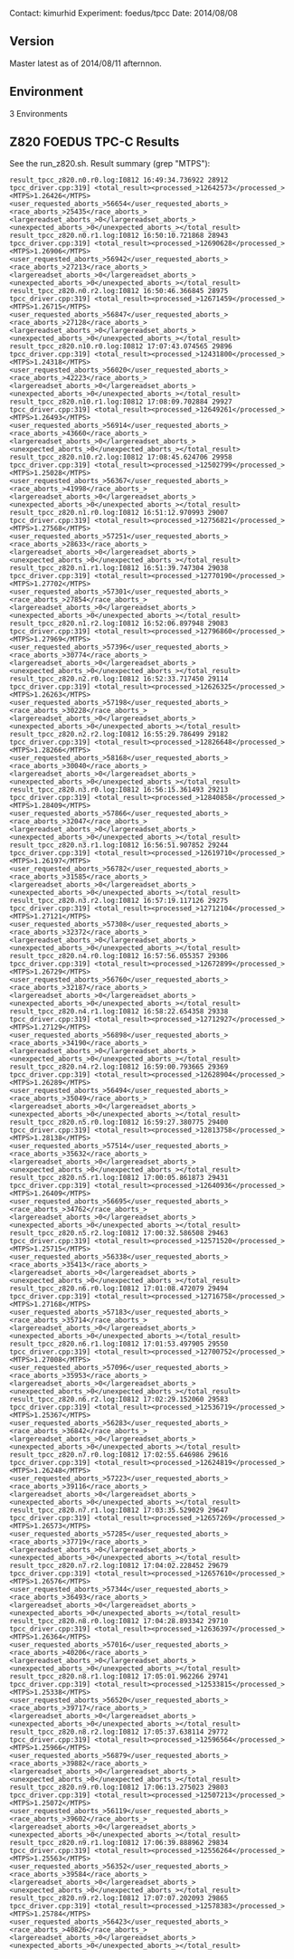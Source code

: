 Contact: kimurhid
Experiment: foedus/tpcc
Date: 2014/08/08

Version
-------
Master latest as of 2014/08/11 afternnon.

Environment
-------
3 Environments


Z820 FOEDUS TPC-C Results
-------
See the run_z820.sh.
Result summary (grep "MTPS"):

    result_tpcc_z820.n0.r0.log:I0812 16:49:34.736922 28912 tpcc_driver.cpp:319] <total_result><processed_>12642573</processed_><MTPS>1.26426</MTPS><user_requested_aborts_>56654</user_requested_aborts_><race_aborts_>25435</race_aborts_><largereadset_aborts_>0</largereadset_aborts_><unexpected_aborts_>0</unexpected_aborts_></total_result>
    result_tpcc_z820.n0.r1.log:I0812 16:50:10.721868 28943 tpcc_driver.cpp:319] <total_result><processed_>12690628</processed_><MTPS>1.26906</MTPS><user_requested_aborts_>56942</user_requested_aborts_><race_aborts_>27213</race_aborts_><largereadset_aborts_>0</largereadset_aborts_><unexpected_aborts_>0</unexpected_aborts_></total_result>
    result_tpcc_z820.n0.r2.log:I0812 16:50:46.366845 28975 tpcc_driver.cpp:319] <total_result><processed_>12671459</processed_><MTPS>1.26715</MTPS><user_requested_aborts_>56847</user_requested_aborts_><race_aborts_>27128</race_aborts_><largereadset_aborts_>0</largereadset_aborts_><unexpected_aborts_>0</unexpected_aborts_></total_result>
    result_tpcc_z820.n10.r0.log:I0812 17:07:43.074565 29896 tpcc_driver.cpp:319] <total_result><processed_>12431800</processed_><MTPS>1.24318</MTPS><user_requested_aborts_>56020</user_requested_aborts_><race_aborts_>42223</race_aborts_><largereadset_aborts_>0</largereadset_aborts_><unexpected_aborts_>0</unexpected_aborts_></total_result>
    result_tpcc_z820.n10.r1.log:I0812 17:08:09.702884 29927 tpcc_driver.cpp:319] <total_result><processed_>12649261</processed_><MTPS>1.26493</MTPS><user_requested_aborts_>56914</user_requested_aborts_><race_aborts_>43660</race_aborts_><largereadset_aborts_>0</largereadset_aborts_><unexpected_aborts_>0</unexpected_aborts_></total_result>
    result_tpcc_z820.n10.r2.log:I0812 17:08:45.624706 29958 tpcc_driver.cpp:319] <total_result><processed_>12502799</processed_><MTPS>1.25028</MTPS><user_requested_aborts_>56367</user_requested_aborts_><race_aborts_>41998</race_aborts_><largereadset_aborts_>0</largereadset_aborts_><unexpected_aborts_>0</unexpected_aborts_></total_result>
    result_tpcc_z820.n1.r0.log:I0812 16:51:12.970993 29007 tpcc_driver.cpp:319] <total_result><processed_>12756821</processed_><MTPS>1.27568</MTPS><user_requested_aborts_>57251</user_requested_aborts_><race_aborts_>28633</race_aborts_><largereadset_aborts_>0</largereadset_aborts_><unexpected_aborts_>0</unexpected_aborts_></total_result>
    result_tpcc_z820.n1.r1.log:I0812 16:51:39.747304 29038 tpcc_driver.cpp:319] <total_result><processed_>12770190</processed_><MTPS>1.27702</MTPS><user_requested_aborts_>57301</user_requested_aborts_><race_aborts_>27854</race_aborts_><largereadset_aborts_>0</largereadset_aborts_><unexpected_aborts_>0</unexpected_aborts_></total_result>
    result_tpcc_z820.n1.r2.log:I0812 16:52:06.897948 29083 tpcc_driver.cpp:319] <total_result><processed_>12796860</processed_><MTPS>1.27969</MTPS><user_requested_aborts_>57396</user_requested_aborts_><race_aborts_>30774</race_aborts_><largereadset_aborts_>0</largereadset_aborts_><unexpected_aborts_>0</unexpected_aborts_></total_result>
    result_tpcc_z820.n2.r0.log:I0812 16:52:33.717450 29114 tpcc_driver.cpp:319] <total_result><processed_>12626325</processed_><MTPS>1.26263</MTPS><user_requested_aborts_>57198</user_requested_aborts_><race_aborts_>30228</race_aborts_><largereadset_aborts_>0</largereadset_aborts_><unexpected_aborts_>0</unexpected_aborts_></total_result>
    result_tpcc_z820.n2.r2.log:I0812 16:55:29.786499 29182 tpcc_driver.cpp:319] <total_result><processed_>12826648</processed_><MTPS>1.28266</MTPS><user_requested_aborts_>58168</user_requested_aborts_><race_aborts_>30040</race_aborts_><largereadset_aborts_>0</largereadset_aborts_><unexpected_aborts_>0</unexpected_aborts_></total_result>
    result_tpcc_z820.n3.r0.log:I0812 16:56:15.361493 29213 tpcc_driver.cpp:319] <total_result><processed_>12840858</processed_><MTPS>1.28409</MTPS><user_requested_aborts_>57866</user_requested_aborts_><race_aborts_>32047</race_aborts_><largereadset_aborts_>0</largereadset_aborts_><unexpected_aborts_>0</unexpected_aborts_></total_result>
    result_tpcc_z820.n3.r1.log:I0812 16:56:51.907852 29244 tpcc_driver.cpp:319] <total_result><processed_>12619710</processed_><MTPS>1.26197</MTPS><user_requested_aborts_>56782</user_requested_aborts_><race_aborts_>31585</race_aborts_><largereadset_aborts_>0</largereadset_aborts_><unexpected_aborts_>0</unexpected_aborts_></total_result>
    result_tpcc_z820.n3.r2.log:I0812 16:57:19.117126 29275 tpcc_driver.cpp:319] <total_result><processed_>12712104</processed_><MTPS>1.27121</MTPS><user_requested_aborts_>57308</user_requested_aborts_><race_aborts_>32372</race_aborts_><largereadset_aborts_>0</largereadset_aborts_><unexpected_aborts_>0</unexpected_aborts_></total_result>
    result_tpcc_z820.n4.r0.log:I0812 16:57:56.055357 29306 tpcc_driver.cpp:319] <total_result><processed_>12672899</processed_><MTPS>1.26729</MTPS><user_requested_aborts_>56760</user_requested_aborts_><race_aborts_>32187</race_aborts_><largereadset_aborts_>0</largereadset_aborts_><unexpected_aborts_>0</unexpected_aborts_></total_result>
    result_tpcc_z820.n4.r1.log:I0812 16:58:22.654358 29338 tpcc_driver.cpp:319] <total_result><processed_>12712927</processed_><MTPS>1.27129</MTPS><user_requested_aborts_>56898</user_requested_aborts_><race_aborts_>34190</race_aborts_><largereadset_aborts_>0</largereadset_aborts_><unexpected_aborts_>0</unexpected_aborts_></total_result>
    result_tpcc_z820.n4.r2.log:I0812 16:59:00.793665 29369 tpcc_driver.cpp:319] <total_result><processed_>12628904</processed_><MTPS>1.26289</MTPS><user_requested_aborts_>56494</user_requested_aborts_><race_aborts_>35049</race_aborts_><largereadset_aborts_>0</largereadset_aborts_><unexpected_aborts_>0</unexpected_aborts_></total_result>
    result_tpcc_z820.n5.r0.log:I0812 16:59:27.380775 29400 tpcc_driver.cpp:319] <total_result><processed_>12813758</processed_><MTPS>1.28138</MTPS><user_requested_aborts_>57514</user_requested_aborts_><race_aborts_>35632</race_aborts_><largereadset_aborts_>0</largereadset_aborts_><unexpected_aborts_>0</unexpected_aborts_></total_result>
    result_tpcc_z820.n5.r1.log:I0812 17:00:05.861873 29431 tpcc_driver.cpp:319] <total_result><processed_>12640936</processed_><MTPS>1.26409</MTPS><user_requested_aborts_>56695</user_requested_aborts_><race_aborts_>34762</race_aborts_><largereadset_aborts_>0</largereadset_aborts_><unexpected_aborts_>0</unexpected_aborts_></total_result>
    result_tpcc_z820.n5.r2.log:I0812 17:00:32.586508 29463 tpcc_driver.cpp:319] <total_result><processed_>12571520</processed_><MTPS>1.25715</MTPS><user_requested_aborts_>56338</user_requested_aborts_><race_aborts_>35413</race_aborts_><largereadset_aborts_>0</largereadset_aborts_><unexpected_aborts_>0</unexpected_aborts_></total_result>
    result_tpcc_z820.n6.r0.log:I0812 17:01:08.472079 29494 tpcc_driver.cpp:319] <total_result><processed_>12716758</processed_><MTPS>1.27168</MTPS><user_requested_aborts_>57183</user_requested_aborts_><race_aborts_>35714</race_aborts_><largereadset_aborts_>0</largereadset_aborts_><unexpected_aborts_>0</unexpected_aborts_></total_result>
    result_tpcc_z820.n6.r1.log:I0812 17:01:53.497905 29550 tpcc_driver.cpp:319] <total_result><processed_>12700752</processed_><MTPS>1.27008</MTPS><user_requested_aborts_>57096</user_requested_aborts_><race_aborts_>35953</race_aborts_><largereadset_aborts_>0</largereadset_aborts_><unexpected_aborts_>0</unexpected_aborts_></total_result>
    result_tpcc_z820.n6.r2.log:I0812 17:02:29.152060 29583 tpcc_driver.cpp:319] <total_result><processed_>12536719</processed_><MTPS>1.25367</MTPS><user_requested_aborts_>56283</user_requested_aborts_><race_aborts_>36842</race_aborts_><largereadset_aborts_>0</largereadset_aborts_><unexpected_aborts_>0</unexpected_aborts_></total_result>
    result_tpcc_z820.n7.r0.log:I0812 17:02:55.646986 29616 tpcc_driver.cpp:319] <total_result><processed_>12624819</processed_><MTPS>1.26248</MTPS><user_requested_aborts_>57223</user_requested_aborts_><race_aborts_>39116</race_aborts_><largereadset_aborts_>0</largereadset_aborts_><unexpected_aborts_>0</unexpected_aborts_></total_result>
    result_tpcc_z820.n7.r1.log:I0812 17:03:35.529029 29647 tpcc_driver.cpp:319] <total_result><processed_>12657269</processed_><MTPS>1.26573</MTPS><user_requested_aborts_>57285</user_requested_aborts_><race_aborts_>37719</race_aborts_><largereadset_aborts_>0</largereadset_aborts_><unexpected_aborts_>0</unexpected_aborts_></total_result>
    result_tpcc_z820.n7.r2.log:I0812 17:04:02.228452 29679 tpcc_driver.cpp:319] <total_result><processed_>12657610</processed_><MTPS>1.26576</MTPS><user_requested_aborts_>57344</user_requested_aborts_><race_aborts_>36493</race_aborts_><largereadset_aborts_>0</largereadset_aborts_><unexpected_aborts_>0</unexpected_aborts_></total_result>
    result_tpcc_z820.n8.r0.log:I0812 17:04:28.893342 29710 tpcc_driver.cpp:319] <total_result><processed_>12636397</processed_><MTPS>1.26364</MTPS><user_requested_aborts_>57016</user_requested_aborts_><race_aborts_>40206</race_aborts_><largereadset_aborts_>0</largereadset_aborts_><unexpected_aborts_>0</unexpected_aborts_></total_result>
    result_tpcc_z820.n8.r1.log:I0812 17:05:01.962266 29741 tpcc_driver.cpp:319] <total_result><processed_>12533815</processed_><MTPS>1.25338</MTPS><user_requested_aborts_>56520</user_requested_aborts_><race_aborts_>39717</race_aborts_><largereadset_aborts_>0</largereadset_aborts_><unexpected_aborts_>0</unexpected_aborts_></total_result>
    result_tpcc_z820.n8.r2.log:I0812 17:05:37.638114 29772 tpcc_driver.cpp:319] <total_result><processed_>12596564</processed_><MTPS>1.25966</MTPS><user_requested_aborts_>56879</user_requested_aborts_><race_aborts_>39882</race_aborts_><largereadset_aborts_>0</largereadset_aborts_><unexpected_aborts_>0</unexpected_aborts_></total_result>
    result_tpcc_z820.n9.r0.log:I0812 17:06:13.275023 29803 tpcc_driver.cpp:319] <total_result><processed_>12507213</processed_><MTPS>1.25072</MTPS><user_requested_aborts_>56119</user_requested_aborts_><race_aborts_>39602</race_aborts_><largereadset_aborts_>0</largereadset_aborts_><unexpected_aborts_>0</unexpected_aborts_></total_result>
    result_tpcc_z820.n9.r1.log:I0812 17:06:39.888962 29834 tpcc_driver.cpp:319] <total_result><processed_>12556264</processed_><MTPS>1.25563</MTPS><user_requested_aborts_>56352</user_requested_aborts_><race_aborts_>39584</race_aborts_><largereadset_aborts_>0</largereadset_aborts_><unexpected_aborts_>0</unexpected_aborts_></total_result>
    result_tpcc_z820.n9.r2.log:I0812 17:07:07.202093 29865 tpcc_driver.cpp:319] <total_result><processed_>12578383</processed_><MTPS>1.25784</MTPS><user_requested_aborts_>56423</user_requested_aborts_><race_aborts_>40826</race_aborts_><largereadset_aborts_>0</largereadset_aborts_><unexpected_aborts_>0</unexpected_aborts_></total_result>
